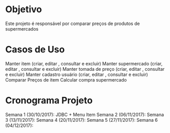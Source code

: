 # Objetivo

Este projeto é responsável por comparar preços de produtos de supermercados

# Casos de Uso
Manter item (criar, editar , consultar e excluir)
Manter supermercado (criar, editar , consultar e excluir)
Manter tomada de preço (criar, editar , consultar e excluir)
Manter cadastro usuário (criar, editar , consultar e excluir)
Comparar Preços de item
Calcular compra supermercado

# Cronograma Projeto
Semana 1 (30/10/2017): JDBC + Menu Item 
Semana 2 (06/11/2017): 
Semana 3 (13/11/2017): 
Semana 4 (20/11/2017): 
Semana 5 (27/11/2017): 
Semana 6 (04/12/2017): 
